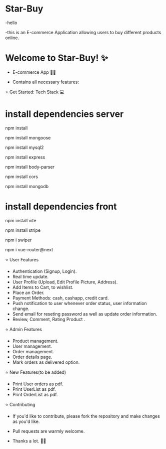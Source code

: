 
# Star-Buy

 -hello

 -this is an E-commerce Application allowing users to buy different products online.

 
# Welcome to Star-Buy! ✨

- E-commerce App 👨‍💻
 

- Contains all necessary features:

⭐ Get Started: Tech Stack 💻 

# install dependencies server 

 npm install

 npm install mongoose

 npm install mysql2

 npm install express

 npm install body-parser

 npm install cors

 npm install mongodb

 # install dependencies front

 npm install vite 

 npm install stripe

 npm i swiper
 
 npm i vue-router@next

⭐ User Features

- Authentication (Signup, Login).
- Real time update.
- User Profile (Upload, Edit Profile Picture, Address). 
- Add Items to Cart, to wishlist.
- Place an Order.
- Payment Methods: cash, cashapp, credit card.
- Push notification to user whenever order status, user information change.
- Send email for reseting password as well as update order information.
- Review, Comment, Rating Product .


⭐ Admin Features

- Product management.
- User management.
- Order management.
- Order details page.
- Mark orders as delivered option.

⭐ New Features(to be added)

- Print User orders as pdf.
- Print UserList as pdf.
- Print OrderList as pdf.


⭐ Contributing

- If you'd like to contribute, please fork the repository and make changes as you'd like.

- Pull requests are warmly welcome. 

- Thanks a lot. 👨‍💻

